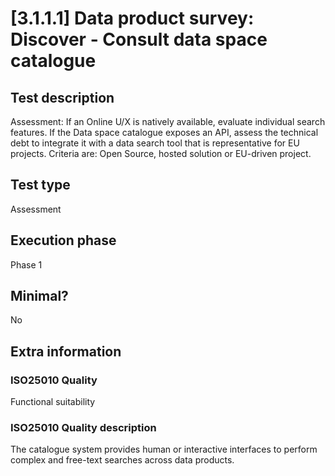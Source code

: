 
# [3.1.1.1] Data product survey: Discover - Consult data space catalogue
 
## Test description
Assessment: If an Online U/X is natively available, evaluate individual search features. If the Data space catalogue exposes an API, assess the technical debt to integrate it with a data search tool that is representative for EU projects. Criteria are: Open Source, hosted solution or EU-driven project.
 
## Test type
Assessment
 
## Execution phase
Phase 1
 
## Minimal?
No
 
## Extra information
### ISO25010 Quality
Functional suitability
### ISO25010 Quality description
The catalogue system provides human or interactive interfaces to perform complex and free-text searches across data products. 
    